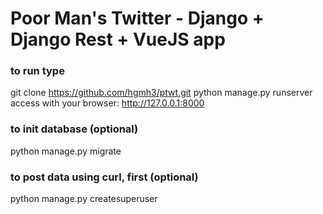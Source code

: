# Poor Man's Twitter - Django + Django Rest + VueJS app
### to run type
git clone https://github.com/hgmh3/ptwt.git
python manage.py runserver
access with your browser: http://127.0.0.1:8000

### to init database (optional)
python manage.py migrate

### to post data using curl, first (optional)
python manage.py createsuperuser

